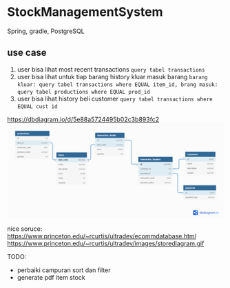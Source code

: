 # StockManagementSystem
Spring, gradle, PostgreSQL

## use case
1. user bisa lihat most recent transactions
`query tabel transactions`
2. user bisa lihat untuk tiap barang history kluar masuk barang
`barang kluar: query tabel transactions where EQUAL item_id, brang masuk: query tabel productions where EQUAL prod_id`
3. user bisa lihat history beli customer
`query tabel transactions where EQUAL cust id`

https://dbdiagram.io/d/5e88a5724495b02c3b893fc2
<img src="https://github.com/JoshEvan/StockManagementSystem/blob/master/StockManagementSystem_v2.png?raw=true"/>

nice soruce:
https://www.princeton.edu/~rcurtis/ultradev/ecommdatabase.html
https://www.princeton.edu/~rcurtis/ultradev/images/storediagram.gif


TODO:

* perbaiki campuran sort dan filter
* generate pdf item stock
